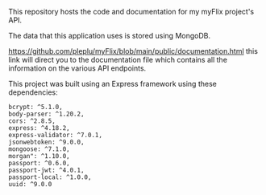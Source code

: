 This repository hosts the code and documentation for my myFlix project's API. 

The data that this application uses is stored using MongoDB.

https://github.com/pleplu/myFlix/blob/main/public/documentation.html this link will direct you to the documentation file which contains all the information on the various API endpoints.

This project was built using an Express framework using these dependencies: 

    bcrypt: ^5.1.0,
    body-parser: ^1.20.2,
    cors: ^2.8.5,
    express: ^4.18.2,
    express-validator: ^7.0.1,
    jsonwebtoken: ^9.0.0,
    mongoose: ^7.1.0,
    morgan": ^1.10.0,
    passport: ^0.6.0,
    passport-jwt: ^4.0.1,
    passport-local: ^1.0.0,
    uuid: ^9.0.0
